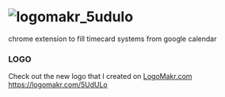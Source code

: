# ![logomakr_5udulo](https://user-images.githubusercontent.com/3071208/42305591-e0cc9a22-802b-11e8-8d81-12bdd1654cda.png)

chrome extension to fill timecard systems from google calendar

### LOGO

Check out the new logo that I created on <a href="http://logomakr.com" title="Logo Makr">LogoMakr.com</a> https://logomakr.com/5UdULo
